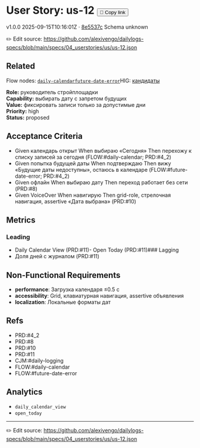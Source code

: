 # User Story: us-12 <button class="copy-link" aria-label="Copy page link" onclick="window.spechubCopyLink && window.spechubCopyLink()">🔗 Copy link</button>

<p class="badges">
  <span class="badge version">v1.0.0</span>
  <span class="badge build">2025-09-15T10:16:01Z · <a href="https://github.com/alexivengo/dailylogs-specs/commit/8e5537c" target="_blank" rel="noopener" class="sha">8e5537c</a></span>
  <span class="badge schema unknown">Schema unknown</span>
</p>

✏️ Edit source: https://github.com/alexivengo/dailylogs-specs/blob/main/specs/04_userstories/us/us-12.json

## Related
Flow nodes:
<span class="chip">[`daily-calendar`](../flow/nodes/daily-calendar.md)</span><span class="chip">[`future-date-error`](../flow/nodes/future-date-error.md)</span>HIG: <span class="chip"><a href="../hig/us-12.md">кандидаты</a></span>

**Role:** руководитель стройплощадки  
**Capability:** выбирать дату с запретом будущих  
**Value:** фиксировать записи только за допустимые дни  
**Priority:** high  
**Status:** proposed

## Acceptance Criteria
- Given календарь открыт When выбираю «Сегодня» Then перехожу к списку записей за сегодня (FLOW:#daily-calendar; PRD:#4_2)
- Given попытка будущей даты When подтверждаю Then вижу «Будущие даты недоступны», остаюсь в календаре (FLOW:#future-date-error; PRD:#4_2)
- Given офлайн When выбираю дату Then переход работает без сети (PRD:#8)
- Given VoiceOver When навигирую Then grid-role, стрелочная навигация, assertive «Дата выбрана» (PRD:#10)

## Metrics
### Leading
- Daily Calendar View (PRD:#11)- Open Today (PRD:#11)### Lagging
- Доля дней с журналом (PRD:#11)
## Non-Functional Requirements
- **performance**: Загрузка календаря ≤0.5 с
- **accessibility**: Grid, клавиатурная навигация, assertive объявления
- **localization**: Локальные форматы дат

## Refs
- PRD:#4_2
- PRD:#8
- PRD:#10
- PRD:#11
- CJM:#daily-logging
- FLOW:#daily-calendar
- FLOW:#future-date-error

## Analytics
- `daily_calendar_view`
- `open_today`

---
✏️ Edit source: https://github.com/alexivengo/dailylogs-specs/blob/main/specs/04_userstories/us/us-12.json